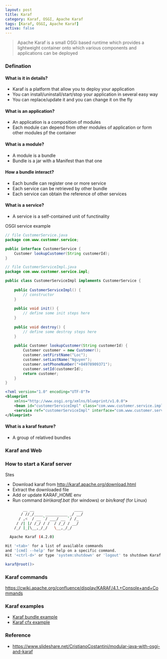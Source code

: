 ```yaml
---
layout: post
title: Karaf
category: Karaf, OSGI, Apache Karaf
tags: [Karaf, OSGI, Apache Karaf]
activa: false
---
```


> Apache Karaf is a small OSGi based runtime which provides a lightweight container onto which various components and applications can be deployed

### Defination

#### What is it in details?

* Karaf is a platform that allow you to deploy your application
* You can install/uninstall/start/stop your application in several easy way
* You can replace/update it and you can change it on the fly

#### What is an application?

* An application is a composition of modules
* Each module can depend from other modules of application or form other modules pf the container

#### What is a module?

* A module is a bundle
* Bundle is a jar with a Manifest than that one

#### How a bundle interact?

* Each bundle can register one or more service
* Each service can be retrieved by other bundle
* Each service can obtain the reference of other services

#### What is a service?

* A service is a self-contained unit of functinality

OSGI service example

```java
// file CustomerService.java
package com.www.customer.service;

public interface CustomerService {
	Customer lookupCustomer(String customerId);
}

// file CustomerServiceImpl.java
package com.www.customer.service.impl;

public class CustomerServiceImpl implements CustomerService {
	
	public CustomerServiceImpl() {
		// constructor
	}
	
	public void init() {
		// define some init steps here
	}
	
	public void destroy() {
		// define some destroy steps here
	}
	
	public Customer lookupCustomer(String customerId) {
		Customer customer = new Customer();
		customer.setFirstName("Loc");
		customer.setLastName("Nguyen");
		customer.setPhoneNumber("+84978909371");
		customer.setId(customerId);
		return customer;
	}
}
```

```xml
<?xml version="1.0" encoding="UTF-8"?>
<blueprint
    xmlns="http://www.osgi.org/xmlns/blueprint/v1.0.0">
    <bean id="customerServiceImpl" class="com.www.customer.service.impl.CustomerServiceImpl" init-method="init" destroy-method="destroy"></bean>
    <service ref="customerServiceImpl" interface="com.www.customer.service.CustomerService"></service>
</blueprint>
```

#### What is a karaf feature?

* A group of relatived bundles

### Karaf and Web

### How to start a Karaf server

Stes

* Download karaf from <http://karaf.apache.org/download.html>
* Extract the downloaded file
* Add or update KARAF_HOME env
* Run command *bin\karaf.bat* (for windows) or *bin/karaf* (for Linux)

```sh
        __ __                  ____
       / //_/____ __________ _/ __/
      / ,<  / __ `/ ___/ __ `/ /_
     / /| |/ /_/ / /  / /_/ / __/
    /_/ |_|\__,_/_/   \__,_/_/

  Apache Karaf (4.2.0)

Hit '<tab>' for a list of available commands
and '[cmd] --help' for help on a specific command.
Hit '<ctrl-d>' or type 'system:shutdown' or 'logout' to shutdown Karaf.

karaf@root()>
```

### Karaf commands

<https://cwiki.apache.org/confluence/display/KARAF/4.1.+Console+and+Commands>

### Karaf examples

* [Karaf bundle example](https://nqloc.github.io)
* [Karaf cfx example](https://nqloc.github.io)

### Reference

* <https://www.slideshare.net/CristianoCostantini/modular-java-with-osgi-and-karaf>
